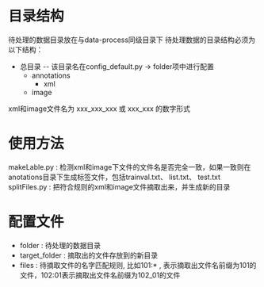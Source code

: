 # 目录结构
待处理的数据目录放在与data-process同级目录下
待处理数据的目录结构必须为以下结构：
* 总目录 -- 该目录名在config_default.py -> folder项中进行配置
    * annotations
        * xml
    * image
    
xml和image文件名为 xxx_xxx_xxx 或 xxx_xxx 的数字形式

# 使用方法
makeLable.py : 检测xml和image下文件的文件名是否完全一致，如果一致则在anotations目录下生成标签文件，包括trainval.txt、 list.txt、 test.txt
splitFiles.py : 把符合规则的xml和image文件摘取出来，并生成新的目录

# 配置文件
* folder : 待处理的数据目录
* target_folder : 摘取出的文件存放到的新目录
* files : 待摘取文件的名字匹配规则, 比如101:* , 表示摘取出文件名前缀为101的文件，102:01表示摘取出文件名前缀为102_01的文件
